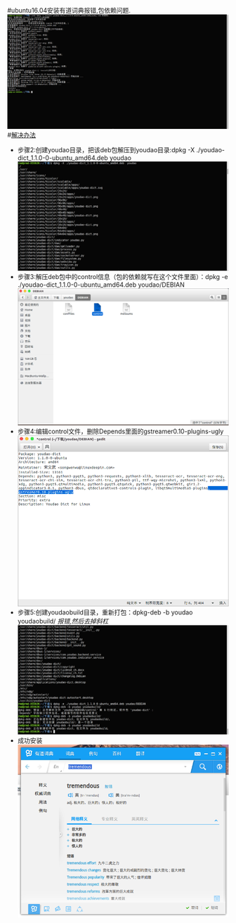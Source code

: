 #ubuntu16.04安装有道词典报错,包依赖问题.
![](https://github.com/hhsnh/Little_Pro_Learning_Linux/blob/master/screenshots/2016-07-06%2008-29-55%E5%B1%8F%E5%B9%95%E6%88%AA%E5%9B%BE.png)
#[解决办法](http://www.time-track.cn/install-youdaodict-in-xenial.html)
- 步骤2:创建youdao目录，把该deb包解压到youdao目录:dpkg -X ./youdao-dict\_1.1.0-0-ubuntu_amd64.deb  youdao
![](https://github.com/hhsnh/Little_Pro_Learning_Linux/blob/master/screenshots/2016-07-06%2009-19-55%E5%B1%8F%E5%B9%95%E6%88%AA%E5%9B%BE.png)
- 步骤3:解压deb包中的control信息（包的依赖就写在这个文件里面）：dpkg -e ./youdao-dict_1.1.0-0-ubuntu_amd64.deb youdao/DEBIAN
![](https://github.com/hhsnh/Little_Pro_Learning_Linux/blob/master/screenshots/2016-07-06%2009-22-02%E5%B1%8F%E5%B9%95%E6%88%AA%E5%9B%BE.png)
- 步骤4:编辑control文件，删除Depends里面的gstreamer0.10-plugins-ugly
![](https://github.com/hhsnh/Little_Pro_Learning_Linux/blob/master/screenshots/2016-07-06%2009-18-03%E5%B1%8F%E5%B9%95%E6%88%AA%E5%9B%BE.png)
- 步骤5:创建youdaobuild目录，重新打包：dpkg-deb -b youdao youdaobuild/ *报错,然后去掉斜杠*
![](https://github.com/hhsnh/Little_Pro_Learning_Linux/blob/master/screenshots/2016-07-06%2009-20-14%E5%B1%8F%E5%B9%95%E6%88%AA%E5%9B%BE.png)
- 成功安装
![](https://github.com/hhsnh/Little_Pro_Learning_Linux/blob/master/screenshots/2016-07-06%2009-21-42%E5%B1%8F%E5%B9%95%E6%88%AA%E5%9B%BE.png)
